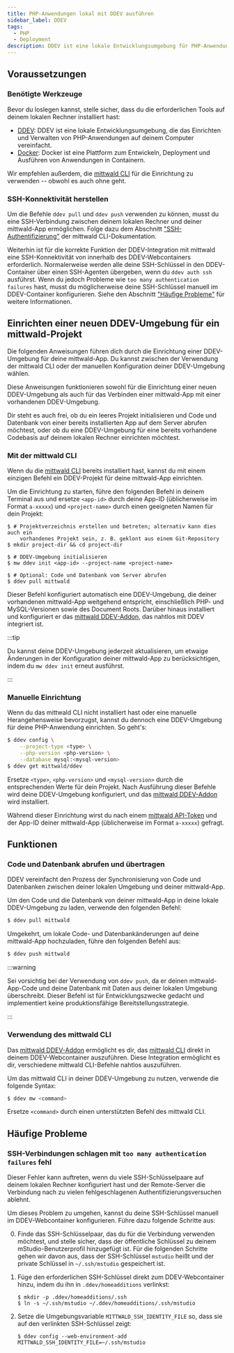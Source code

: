 ```yaml
---
title: PHP-Anwendungen lokal mit DDEV ausführen
sidebar_label: DDEV
tags:
  - PHP
  - Deployment
description: DDEV ist eine lokale Entwicklungsumgebung für PHP-Anwendungen. Es kann verwendet werden, um PHP-Anwendungen auf einfache Weise lokal für Test- und Entwicklungszwecke zu starten.
---
```


## Voraussetzungen

### Benötigte Werkzeuge

Bevor du loslegen kannst, stelle sicher, dass du die erforderlichen Tools auf deinem lokalen Rechner installiert hast:

- [DDEV](https://ddev.readthedocs.io/en/stable/): DDEV ist eine lokale Entwicklungsumgebung, die das Einrichten und Verwalten von PHP-Anwendungen auf deinem Computer vereinfacht.
- [Docker](https://www.docker.com/): Docker ist eine Plattform zum Entwickeln, Deployment und Ausführen von Anwendungen in Containern.

Wir empfehlen außerdem, die [mittwald CLI][cli] für die Einrichtung zu verwenden -- obwohl es auch ohne geht.

### SSH-Konnektivität herstellen

Um die Befehle `ddev pull` und `ddev push` verwenden zu können, musst du eine SSH-Verbindung zwischen deinem lokalen Rechner und deiner mittwald-App ermöglichen. Folge dazu dem Abschnitt ["SSH-Authentifizierung"][cli-ssh] der mittwald CLI-Dokumentation.

Weiterhin ist für die korrekte Funktion der DDEV-Integration mit mittwald eine SSH-Konnektivität von innerhalb des DDEV-Webcontainers erforderlich. Normalerweise werden alle deine SSH-Schlüssel in den DDEV-Container über einen SSH-Agenten übergeben, wenn du `ddev auth ssh` ausführst. Wenn du jedoch Probleme wie `too many authentication failures` hast, musst du möglicherweise deine SSH-Schlüssel manuell im DDEV-Container konfigurieren. Siehe den Abschnitt ["Häufige Probleme"](#häufige-probleme) für weitere Informationen.

## Einrichten einer neuen DDEV-Umgebung für ein mittwald-Projekt

Die folgenden Anweisungen führen dich durch die Einrichtung einer DDEV-Umgebung für deine mittwald-App. Du kannst zwischen der Verwendung der mittwald CLI oder der manuellen Konfiguration deiner DDEV-Umgebung wählen.

Diese Anweisungen funktionieren sowohl für die Einrichtung einer neuen DDEV-Umgebung als auch für das Verbinden einer mittwald-App mit einer vorhandenen DDEV-Umgebung.

Dir steht es auch frei, ob du ein leeres Projekt initialisieren und Code und Datenbank von einer bereits installierten App auf dem Server abrufen möchtest, oder ob du eine DDEV-Umgebung für eine bereits vorhandene Codebasis auf deinem lokalen Rechner einrichten möchtest.

### Mit der mittwald CLI

Wenn du die [mittwald CLI][cli] bereits installiert hast, kannst du mit einem einzigen Befehl ein DDEV-Projekt für deine mittwald-App einrichten.

Um die Einrichtung zu starten, führe den folgenden Befehl in deinem Terminal aus und ersetze `<app-id>` durch deine App-ID (üblicherweise im Format `a-xxxxx`) und `<project-name>` durch einen geeigneten Namen für dein Projekt:

```shell-session
$ # Projektverzeichnis erstellen und betreten; alternativ kann dies auch ein
    vorhandenes Projekt sein, z. B. geklont aus einem Git-Repository
$ mkdir project-dir && cd project-dir

$ # DDEV-Umgebung initialisieren
$ mw ddev init <app-id> --project-name <project-name>

$ # Optional: Code und Datenbank vom Server abrufen
$ ddev pull mittwald
```

Dieser Befehl konfiguriert automatisch eine DDEV-Umgebung, die deiner vorhandenen mittwald-App weitgehend entspricht, einschließlich PHP- und MySQL-Versionen sowie des Document Roots. Darüber hinaus installiert und konfiguriert er das [mittwald DDEV-Addon][ddev-addon], das nahtlos mit DDEV integriert ist.

:::tip

Du kannst deine DDEV-Umgebung jederzeit aktualisieren, um etwaige Änderungen in der Konfiguration deiner mittwald-App zu berücksichtigen, indem du `mw ddev init` erneut ausführst.

:::

### Manuelle Einrichtung

Wenn du das mittwald CLI nicht installiert hast oder eine manuelle Herangehensweise bevorzugst, kannst du dennoch eine DDEV-Umgebung für deine PHP-Anwendung einrichten. So geht's:

```bash
$ ddev config \
    --project-type <type> \
    --php-version <php-version> \
    --database mysql:<mysql-version>
$ ddev get mittwald/ddev
```

Ersetze `<type>`, `<php-version>` und `<mysql-version>` durch die entsprechenden Werte für dein Projekt. Nach Ausführung dieser Befehle wird deine DDEV-Umgebung konfiguriert, und das [mittwald DDEV-Addon][ddev-addon] wird installiert.

Während dieser Einrichtung wirst du nach einem [mittwald API-Token][apitoken] und der App-ID deiner mittwald-App (üblicherweise im Format `a-xxxxx`) gefragt.

## Funktionen

### Code und Datenbank abrufen und übertragen

DDEV vereinfacht den Prozess der Synchronisierung von Code und Datenbanken zwischen deiner lokalen Umgebung und deiner mittwald-App.

Um den Code und die Datenbank von deiner mittwald-App in deine lokale DDEV-Umgebung zu laden, verwende den folgenden Befehl:

```bash
$ ddev pull mittwald
```

Umgekehrt, um lokale Code- und Datenbankänderungen auf deine mittwald-App hochzuladen, führe den folgenden Befehl aus:

```bash
$ ddev push mittwald
```

:::warning

Sei vorsichtig bei der Verwendung von `ddev push`, da er deinen mittwald-App-Code und deine Datenbank mit Daten aus deiner lokalen Umgebung überschreibt. Dieser Befehl ist für Entwicklungszwecke gedacht und implementiert keine produktionsfähige Bereitstellungsstrategie.

:::

### Verwendung des mittwald CLI

Das [mittwald DDEV-Addon][ddev-addon] ermöglicht es dir, das [mittwald CLI][cli] direkt in deinem DDEV-Webcontainer auszuführen. Diese Integration ermöglicht es dir, verschiedene mittwald CLI-Befehle nahtlos auszuführen.

Um das mittwald CLI in deiner DDEV-Umgebung zu nutzen, verwende die folgende Syntax:

```bash
$ ddev mw <command>
```

Ersetze `<command>` durch einen unterstützten Befehl des mittwald CLI.

## Häufige Probleme

### SSH-Verbindungen schlagen mit `too many authentication failures` fehl

Dieser Fehler kann auftreten, wenn du viele SSH-Schlüsselpaare auf deinem lokalen Rechner konfiguriert hast und der Remote-Server die Verbindung nach zu vielen fehlgeschlagenen Authentifizierungsversuchen ablehnt.

Um dieses Problem zu umgehen, kannst du deine SSH-Schlüssel manuell im DDEV-Webcontainer konfigurieren. Führe dazu folgende Schritte aus:

0. Finde das SSH-Schlüsselpaar, das du für die Verbindung verwenden möchtest, und stelle sicher, dass der öffentliche Schlüssel zu deinem mStudio-Benutzerprofil hinzugefügt ist. Für die folgenden Schritte gehen wir davon aus, dass der SSH-Schlüssel `mstudio` heißt und der private Schlüssel in `~/.ssh/mstudio` gespeichert ist.

1. Füge den erforderlichen SSH-Schlüssel direkt zum DDEV-Webcontainer hinzu, indem du ihn in `.ddev/homeadditions` verlinkst:

   ```shell-session
   $ mkdir -p .ddev/homeadditions/.ssh
   $ ln -s ~/.ssh/mstudio ~/.ddev/homeadditions/.ssh/mstudio
   ```

2. Setze die Umgebungsvariable `MITTWALD_SSH_IDENTITY_FILE` so, dass sie auf den verlinkten SSH-Schlüssel zeigt:

   ```shell-session
   $ ddev config --web-environment-add MITTWALD_SSH_IDENTITY_FILE=~/.ssh/mstudio
   ```

[cli]: /cli
[cli-ssh]: /docs/v2/cli/usage/intro/#ssh
[apitoken]: /docs/v2/api/intro
[ddev-addon]: https://github.com/mittwald/ddev

[^1]: DDEV-`homeadditions` sind ein Mechanismus, um dein Home-Verzeichnis innerhalb des Webcontainers zu erweitern. Siehe das [Handbuch](https://ddev.readthedocs.io/en/stable/users/extend/in-container-configuration/) für weitere Informationen.
